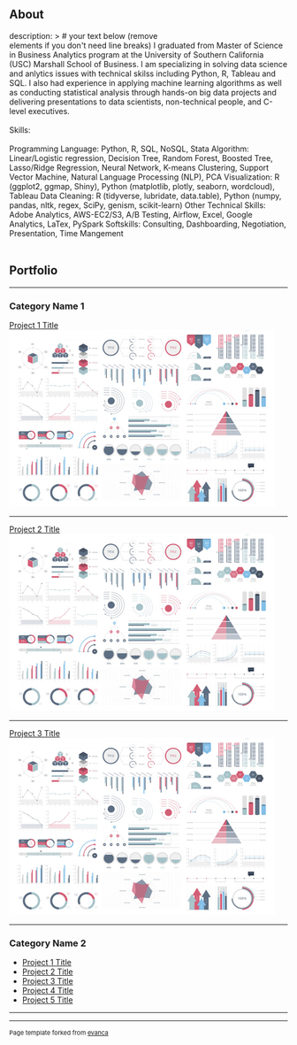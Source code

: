 ## About
description: > # your text below (remove <br> elements if you don't need line breaks)
  I graduated from Master of Science in Business Analytics program at the University
  of Southern California (USC) Marshall School of Business. I am specializing in 
  solving data science and anlytics issues with technical skilss including Python, 
  R, Tableau and SQL. I also had experience in applying machine learning algorithms 
  as well as conducting statistical analysis through hands-on big data projects and
  delivering presentations to data scientists, non-technical people, and C-level executives.
  <br><br>
  Skills:
  <br><br>
  Programming Language: Python, R, SQL, NoSQL, Stata
  Algorithm: Linear/Logistic regression, Decision Tree, Random Forest, Boosted Tree, 
             Lasso/Ridge Regression, Neural Network, K-means Clustering, Support Vector Machine, 
             Natural Language Processing (NLP), PCA 
  Visualization: R (ggplot2, ggmap, Shiny), Python (matplotlib, plotly, seaborn, wordcloud), Tableau
  Data Cleaning: R (tidyverse, lubridate, data.table), Python (numpy, pandas, nltk, regex, SciPy, genism, scikit-learn)
  Other Technical Skills: Adobe Analytics, AWS-EC2/S3, A/B Testing, Airflow, Excel, Google Analytics, 
                          LaTex, PySpark 
  Softskills: Consulting, Dashboarding, Negotiation, Presentation, Time Mangement 
<br><br>

## Portfolio

---

### Category Name 1 

[Project 1 Title](/sample_page)
<img src="images/dummy_thumbnail.jpg?raw=true"/>

---
[Project 2 Title](/pdf/sample_presentation.pdf)
<img src="images/dummy_thumbnail.jpg?raw=true"/>

---
[Project 3 Title](http://example.com/)
<img src="images/dummy_thumbnail.jpg?raw=true"/>

---

### Category Name 2

- [Project 1 Title](http://example.com/)
- [Project 2 Title](http://example.com/)
- [Project 3 Title](http://example.com/)
- [Project 4 Title](http://example.com/)
- [Project 5 Title](http://example.com/)

---




---
<p style="font-size:11px">Page template forked from <a href="https://github.com/evanca/quick-portfolio">evanca</a></p>
<!-- Remove above link if you don't want to attibute -->
